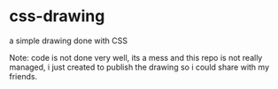 # css-drawing
 a simple drawing done with CSS

Note: code is not done very well, its a mess and this repo is not really managed, i just created to publish the drawing so i could share with my friends.
